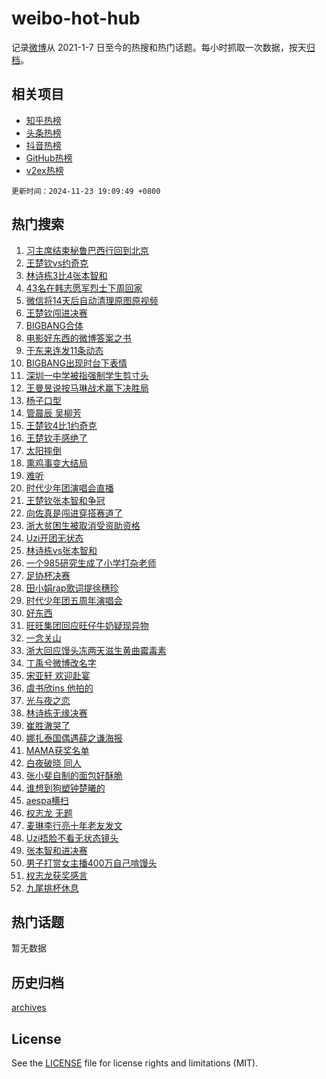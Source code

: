# weibo-hot-hub

记录[微博](https://www.weibo.com)从 2021-1-7 日至今的热搜和热门话题。每小时抓取一次数据，按天[归档](archives)。

## 相关项目

- [知乎热榜](https://github.com/lonnyzhang423/zhihu-hot-hub)
- [头条热榜](https://github.com/lonnyzhang423/toutiao-hot-hub)
- [抖音热榜](https://github.com/lonnyzhang423/douyin-hot-hub)
- [GitHub热榜](https://github.com/lonnyzhang423/github-hot-hub)
- [v2ex热榜](https://github.com/lonnyzhang423/v2ex-hot-hub)


`更新时间：2024-11-23 19:09:49 +0800`

## 热门搜索

1. [习主席结束秘鲁巴西行回到北京](https://m.weibo.cn/search?containerid=100103type%3D1%26t%3D10%26q%3D%23%E4%B9%A0%E4%B8%BB%E5%B8%AD%E7%BB%93%E6%9D%9F%E7%A7%98%E9%B2%81%E5%B7%B4%E8%A5%BF%E8%A1%8C%E5%9B%9E%E5%88%B0%E5%8C%97%E4%BA%AC%23&stream_entry_id=51&isnewpage=1&extparam=seat%3D1%26q%3D%2523%25E4%25B9%25A0%25E4%25B8%25BB%25E5%25B8%25AD%25E7%25BB%2593%25E6%259D%259F%25E7%25A7%2598%25E9%25B2%2581%25E5%25B7%25B4%25E8%25A5%25BF%25E8%25A1%258C%25E5%259B%259E%25E5%2588%25B0%25E5%258C%2597%25E4%25BA%25AC%2523%26c_type%3D51%26filter_type%3Drealtimehot%26cate%3D10103%26stream_entry_id%3D51%26dgr%3D0%26pos%3D0%26display_time%3D1732360188%26pre_seqid%3D17323601887820213167093)
1. [王楚钦vs约奇克](https://m.weibo.cn/search?containerid=100103type%3D1%26t%3D10%26q%3D%23%E7%8E%8B%E6%A5%9A%E9%92%A6vs%E7%BA%A6%E5%A5%87%E5%85%8B%23&stream_entry_id=31&isnewpage=1&extparam=seat%3D1%26q%3D%2523%25E7%258E%258B%25E6%25A5%259A%25E9%2592%25A6vs%25E7%25BA%25A6%25E5%25A5%2587%25E5%2585%258B%2523%26c_type%3D31%26cate%3D5001%26pos%3D0%26realpos%3D1%26dgr%3D0%26lcate%3D5001%26band_rank%3D1%26flag%3D1%26stream_entry_id%3D31%26filter_type%3Drealtimehot%26display_time%3D1732360188%26pre_seqid%3D17323601887820213167093)
1. [林诗栋3比4张本智和](https://m.weibo.cn/search?containerid=100103type%3D1%26t%3D10%26q%3D%23%E6%9E%97%E8%AF%97%E6%A0%8B3%E6%AF%944%E5%BC%A0%E6%9C%AC%E6%99%BA%E5%92%8C%23&stream_entry_id=31&isnewpage=1&extparam=seat%3D1%26q%3D%2523%25E6%259E%2597%25E8%25AF%2597%25E6%25A0%258B3%25E6%25AF%25944%25E5%25BC%25A0%25E6%259C%25AC%25E6%2599%25BA%25E5%2592%258C%2523%26c_type%3D31%26cate%3D5001%26pos%3D1%26realpos%3D2%26dgr%3D0%26lcate%3D5001%26band_rank%3D2%26flag%3D1%26stream_entry_id%3D31%26filter_type%3Drealtimehot%26display_time%3D1732360188%26pre_seqid%3D17323601887820213167093)
1. [43名在韩志愿军烈士下周回家](https://m.weibo.cn/search?containerid=100103type%3D1%26t%3D10%26q%3D%2343%E5%90%8D%E5%9C%A8%E9%9F%A9%E5%BF%97%E6%84%BF%E5%86%9B%E7%83%88%E5%A3%AB%E4%B8%8B%E5%91%A8%E5%9B%9E%E5%AE%B6%23&stream_entry_id=31&isnewpage=1&extparam=seat%3D1%26q%3D%252343%25E5%2590%258D%25E5%259C%25A8%25E9%259F%25A9%25E5%25BF%2597%25E6%2584%25BF%25E5%2586%259B%25E7%2583%2588%25E5%25A3%25AB%25E4%25B8%258B%25E5%2591%25A8%25E5%259B%259E%25E5%25AE%25B6%2523%26c_type%3D31%26cate%3D5001%26pos%3D2%26realpos%3D3%26dgr%3D0%26lcate%3D5001%26band_rank%3D3%26flag%3D0%26stream_entry_id%3D31%26filter_type%3Drealtimehot%26display_time%3D1732360188%26pre_seqid%3D17323601887820213167093)
1. [微信将14天后自动清理原图原视频](https://m.weibo.cn/search?containerid=100103type%3D1%26t%3D10%26q%3D%23%E5%BE%AE%E4%BF%A1%E5%B0%8614%E5%A4%A9%E5%90%8E%E8%87%AA%E5%8A%A8%E6%B8%85%E7%90%86%E5%8E%9F%E5%9B%BE%E5%8E%9F%E8%A7%86%E9%A2%91%23&stream_entry_id=31&isnewpage=1&extparam=seat%3D1%26q%3D%2523%25E5%25BE%25AE%25E4%25BF%25A1%25E5%25B0%258614%25E5%25A4%25A9%25E5%2590%258E%25E8%2587%25AA%25E5%258A%25A8%25E6%25B8%2585%25E7%2590%2586%25E5%258E%259F%25E5%259B%25BE%25E5%258E%259F%25E8%25A7%2586%25E9%25A2%2591%2523%26c_type%3D31%26cate%3D5001%26pos%3D3%26realpos%3D4%26dgr%3D0%26lcate%3D5001%26band_rank%3D4%26flag%3D2%26stream_entry_id%3D31%26filter_type%3Drealtimehot%26display_time%3D1732360188%26pre_seqid%3D17323601887820213167093)
1. [王楚钦闯进决赛](https://m.weibo.cn/search?containerid=100103type%3D1%26t%3D10%26q%3D%23%E7%8E%8B%E6%A5%9A%E9%92%A6%E9%97%AF%E8%BF%9B%E5%86%B3%E8%B5%9B%23&stream_entry_id=31&isnewpage=1&extparam=seat%3D1%26q%3D%2523%25E7%258E%258B%25E6%25A5%259A%25E9%2592%25A6%25E9%2597%25AF%25E8%25BF%259B%25E5%2586%25B3%25E8%25B5%259B%2523%26c_type%3D31%26cate%3D5001%26pos%3D4%26realpos%3D5%26dgr%3D0%26lcate%3D5001%26band_rank%3D5%26flag%3D1%26stream_entry_id%3D31%26filter_type%3Drealtimehot%26display_time%3D1732360188%26pre_seqid%3D17323601887820213167093)
1. [BIGBANG合体](https://m.weibo.cn/search?containerid=100103type%3D1%26t%3D10%26q%3DBIGBANG%E5%90%88%E4%BD%93&stream_entry_id=31&isnewpage=1&extparam=seat%3D1%26q%3DBIGBANG%25E5%2590%2588%25E4%25BD%2593%26c_type%3D31%26cate%3D5001%26pos%3D5%26realpos%3D6%26dgr%3D0%26lcate%3D5001%26band_rank%3D6%26flag%3D16%26stream_entry_id%3D31%26filter_type%3Drealtimehot%26display_time%3D1732360188%26pre_seqid%3D17323601887820213167093)
1. [电影好东西的微博答案之书](https://m.weibo.cn/search?containerid=100103type%3D1%26t%3D10%26q%3D%23%E7%94%B5%E5%BD%B1%E5%A5%BD%E4%B8%9C%E8%A5%BF%E7%9A%84%E5%BE%AE%E5%8D%9A%E7%AD%94%E6%A1%88%E4%B9%8B%E4%B9%A6%23&stream_entry_id=31&isnewpage=1&extparam=seat%3D1%26q%3D%2523%25E7%2594%25B5%25E5%25BD%25B1%25E5%25A5%25BD%25E4%25B8%259C%25E8%25A5%25BF%25E7%259A%2584%25E5%25BE%25AE%25E5%258D%259A%25E7%25AD%2594%25E6%25A1%2588%25E4%25B9%258B%25E4%25B9%25A6%2523%26c_type%3D31%26adid%3D264752%26cate%3D5001%26pos%3D6%26stream_entry_id%3D31%26is_ad_pos%3D1%26lcate%3D5001%26dgr%3D0%26band_rank%3D7%26filter_type%3Drealtimehot%26display_time%3D1732360188%26pre_seqid%3D17323601887820213167093)
1. [于东来连发11条动态](https://m.weibo.cn/search?containerid=100103type%3D1%26t%3D10%26q%3D%23%E4%BA%8E%E4%B8%9C%E6%9D%A5%E8%BF%9E%E5%8F%9111%E6%9D%A1%E5%8A%A8%E6%80%81%23&stream_entry_id=31&isnewpage=1&extparam=seat%3D1%26q%3D%2523%25E4%25BA%258E%25E4%25B8%259C%25E6%259D%25A5%25E8%25BF%259E%25E5%258F%259111%25E6%259D%25A1%25E5%258A%25A8%25E6%2580%2581%2523%26c_type%3D31%26cate%3D5001%26pos%3D7%26realpos%3D7%26dgr%3D0%26lcate%3D5001%26band_rank%3D7%26flag%3D1%26stream_entry_id%3D31%26filter_type%3Drealtimehot%26display_time%3D1732360188%26pre_seqid%3D17323601887820213167093)
1. [BIGBANG出现时台下表情](https://m.weibo.cn/search?containerid=100103type%3D1%26t%3D10%26q%3D%23BIGBANG%E5%87%BA%E7%8E%B0%E6%97%B6%E5%8F%B0%E4%B8%8B%E8%A1%A8%E6%83%85%23&stream_entry_id=31&isnewpage=1&extparam=seat%3D1%26q%3D%2523BIGBANG%25E5%2587%25BA%25E7%258E%25B0%25E6%2597%25B6%25E5%258F%25B0%25E4%25B8%258B%25E8%25A1%25A8%25E6%2583%2585%2523%26c_type%3D31%26cate%3D5001%26pos%3D8%26realpos%3D8%26dgr%3D0%26lcate%3D5001%26band_rank%3D8%26flag%3D1%26stream_entry_id%3D31%26filter_type%3Drealtimehot%26display_time%3D1732360188%26pre_seqid%3D17323601887820213167093)
1. [深圳一中学被指强制学生剪寸头](https://m.weibo.cn/search?containerid=100103type%3D1%26t%3D10%26q%3D%23%E6%B7%B1%E5%9C%B3%E4%B8%80%E4%B8%AD%E5%AD%A6%E8%A2%AB%E6%8C%87%E5%BC%BA%E5%88%B6%E5%AD%A6%E7%94%9F%E5%89%AA%E5%AF%B8%E5%A4%B4%23&stream_entry_id=31&isnewpage=1&extparam=seat%3D1%26q%3D%2523%25E6%25B7%25B1%25E5%259C%25B3%25E4%25B8%2580%25E4%25B8%25AD%25E5%25AD%25A6%25E8%25A2%25AB%25E6%258C%2587%25E5%25BC%25BA%25E5%2588%25B6%25E5%25AD%25A6%25E7%2594%259F%25E5%2589%25AA%25E5%25AF%25B8%25E5%25A4%25B4%2523%26c_type%3D31%26cate%3D5001%26pos%3D9%26realpos%3D9%26dgr%3D0%26lcate%3D5001%26band_rank%3D9%26flag%3D1%26stream_entry_id%3D31%26filter_type%3Drealtimehot%26display_time%3D1732360188%26pre_seqid%3D17323601887820213167093)
1. [王曼昱说按马琳战术赢下决胜局](https://m.weibo.cn/search?containerid=100103type%3D1%26t%3D10%26q%3D%23%E7%8E%8B%E6%9B%BC%E6%98%B1%E8%AF%B4%E6%8C%89%E9%A9%AC%E7%90%B3%E6%88%98%E6%9C%AF%E8%B5%A2%E4%B8%8B%E5%86%B3%E8%83%9C%E5%B1%80%23&stream_entry_id=31&isnewpage=1&extparam=seat%3D1%26q%3D%2523%25E7%258E%258B%25E6%259B%25BC%25E6%2598%25B1%25E8%25AF%25B4%25E6%258C%2589%25E9%25A9%25AC%25E7%2590%25B3%25E6%2588%2598%25E6%259C%25AF%25E8%25B5%25A2%25E4%25B8%258B%25E5%2586%25B3%25E8%2583%259C%25E5%25B1%2580%2523%26c_type%3D31%26cate%3D5001%26pos%3D10%26realpos%3D10%26dgr%3D0%26lcate%3D5001%26band_rank%3D10%26flag%3D1%26stream_entry_id%3D31%26filter_type%3Drealtimehot%26display_time%3D1732360188%26pre_seqid%3D17323601887820213167093)
1. [杨子口型](https://m.weibo.cn/search?containerid=100103type%3D1%26t%3D10%26q%3D%E6%9D%A8%E5%AD%90%E5%8F%A3%E5%9E%8B&stream_entry_id=31&isnewpage=1&extparam=seat%3D1%26q%3D%25E6%259D%25A8%25E5%25AD%2590%25E5%258F%25A3%25E5%259E%258B%26c_type%3D31%26cate%3D5001%26pos%3D11%26realpos%3D11%26dgr%3D0%26lcate%3D5001%26band_rank%3D11%26flag%3D1%26stream_entry_id%3D31%26filter_type%3Drealtimehot%26display_time%3D1732360188%26pre_seqid%3D17323601887820213167093)
1. [管晨辰 吴柳芳](https://m.weibo.cn/search?containerid=100103type%3D1%26t%3D10%26q%3D%E7%AE%A1%E6%99%A8%E8%BE%B0+%E5%90%B4%E6%9F%B3%E8%8A%B3&stream_entry_id=31&isnewpage=1&extparam=seat%3D1%26q%3D%25E7%25AE%25A1%25E6%2599%25A8%25E8%25BE%25B0%2520%25E5%2590%25B4%25E6%259F%25B3%25E8%258A%25B3%26c_type%3D31%26cate%3D5001%26pos%3D12%26realpos%3D12%26dgr%3D0%26lcate%3D5001%26band_rank%3D12%26flag%3D0%26stream_entry_id%3D31%26filter_type%3Drealtimehot%26display_time%3D1732360188%26pre_seqid%3D17323601887820213167093)
1. [王楚钦4比1约奇克](https://m.weibo.cn/search?containerid=100103type%3D1%26t%3D10%26q%3D%23%E7%8E%8B%E6%A5%9A%E9%92%A64%E6%AF%941%E7%BA%A6%E5%A5%87%E5%85%8B%23&stream_entry_id=31&isnewpage=1&extparam=seat%3D1%26q%3D%2523%25E7%258E%258B%25E6%25A5%259A%25E9%2592%25A64%25E6%25AF%25941%25E7%25BA%25A6%25E5%25A5%2587%25E5%2585%258B%2523%26c_type%3D31%26cate%3D5001%26pos%3D13%26realpos%3D13%26dgr%3D0%26lcate%3D5001%26band_rank%3D13%26flag%3D1%26stream_entry_id%3D31%26filter_type%3Drealtimehot%26display_time%3D1732360188%26pre_seqid%3D17323601887820213167093)
1. [王楚钦手感绝了](https://m.weibo.cn/search?containerid=100103type%3D1%26t%3D10%26q%3D%23%E7%8E%8B%E6%A5%9A%E9%92%A6%E6%89%8B%E6%84%9F%E7%BB%9D%E4%BA%86%23&stream_entry_id=31&isnewpage=1&extparam=seat%3D1%26q%3D%2523%25E7%258E%258B%25E6%25A5%259A%25E9%2592%25A6%25E6%2589%258B%25E6%2584%259F%25E7%25BB%259D%25E4%25BA%2586%2523%26c_type%3D31%26cate%3D5001%26pos%3D14%26realpos%3D14%26dgr%3D0%26lcate%3D5001%26band_rank%3D14%26flag%3D1%26stream_entry_id%3D31%26filter_type%3Drealtimehot%26display_time%3D1732360188%26pre_seqid%3D17323601887820213167093)
1. [太阳摔倒](https://m.weibo.cn/search?containerid=100103type%3D1%26t%3D10%26q%3D%E5%A4%AA%E9%98%B3%E6%91%94%E5%80%92&stream_entry_id=31&isnewpage=1&extparam=seat%3D1%26q%3D%25E5%25A4%25AA%25E9%2598%25B3%25E6%2591%2594%25E5%2580%2592%26c_type%3D31%26cate%3D5001%26pos%3D15%26realpos%3D15%26dgr%3D0%26lcate%3D5001%26band_rank%3D15%26flag%3D1%26stream_entry_id%3D31%26filter_type%3Drealtimehot%26display_time%3D1732360188%26pre_seqid%3D17323601887820213167093)
1. [熏鸡事变大结局](https://m.weibo.cn/search?containerid=100103type%3D1%26t%3D10%26q%3D%23%E7%86%8F%E9%B8%A1%E4%BA%8B%E5%8F%98%E5%A4%A7%E7%BB%93%E5%B1%80%23&stream_entry_id=31&isnewpage=1&extparam=seat%3D1%26q%3D%2523%25E7%2586%258F%25E9%25B8%25A1%25E4%25BA%258B%25E5%258F%2598%25E5%25A4%25A7%25E7%25BB%2593%25E5%25B1%2580%2523%26c_type%3D31%26cate%3D5001%26pos%3D16%26realpos%3D16%26dgr%3D0%26lcate%3D5001%26band_rank%3D16%26flag%3D1%26stream_entry_id%3D31%26filter_type%3Drealtimehot%26display_time%3D1732360188%26pre_seqid%3D17323601887820213167093)
1. [难听](https://m.weibo.cn/search?containerid=100103type%3D1%26t%3D10%26q%3D%E9%9A%BE%E5%90%AC&stream_entry_id=31&isnewpage=1&extparam=seat%3D1%26q%3D%25E9%259A%25BE%25E5%2590%25AC%26c_type%3D31%26cate%3D5001%26pos%3D17%26realpos%3D17%26dgr%3D0%26lcate%3D5001%26band_rank%3D17%26flag%3D2%26stream_entry_id%3D31%26filter_type%3Drealtimehot%26display_time%3D1732360188%26pre_seqid%3D17323601887820213167093)
1. [时代少年团演唱会直播](https://m.weibo.cn/search?containerid=100103type%3D1%26t%3D10%26q%3D%E6%97%B6%E4%BB%A3%E5%B0%91%E5%B9%B4%E5%9B%A2%E6%BC%94%E5%94%B1%E4%BC%9A%E7%9B%B4%E6%92%AD&stream_entry_id=31&isnewpage=1&extparam=seat%3D1%26q%3D%25E6%2597%25B6%25E4%25BB%25A3%25E5%25B0%2591%25E5%25B9%25B4%25E5%259B%25A2%25E6%25BC%2594%25E5%2594%25B1%25E4%25BC%259A%25E7%259B%25B4%25E6%2592%25AD%26c_type%3D31%26cate%3D5001%26pos%3D18%26realpos%3D18%26dgr%3D0%26lcate%3D5001%26band_rank%3D18%26flag%3D1%26stream_entry_id%3D31%26filter_type%3Drealtimehot%26display_time%3D1732360188%26pre_seqid%3D17323601887820213167093)
1. [王楚钦张本智和争冠](https://m.weibo.cn/search?containerid=100103type%3D1%26t%3D10%26q%3D%23%E7%8E%8B%E6%A5%9A%E9%92%A6%E5%BC%A0%E6%9C%AC%E6%99%BA%E5%92%8C%E4%BA%89%E5%86%A0%23&stream_entry_id=31&isnewpage=1&extparam=seat%3D1%26q%3D%2523%25E7%258E%258B%25E6%25A5%259A%25E9%2592%25A6%25E5%25BC%25A0%25E6%259C%25AC%25E6%2599%25BA%25E5%2592%258C%25E4%25BA%2589%25E5%2586%25A0%2523%26c_type%3D31%26cate%3D5001%26pos%3D19%26realpos%3D19%26dgr%3D0%26lcate%3D5001%26band_rank%3D19%26flag%3D1%26stream_entry_id%3D31%26filter_type%3Drealtimehot%26display_time%3D1732360188%26pre_seqid%3D17323601887820213167093)
1. [向佐真是闯进穿搭赛道了](https://m.weibo.cn/search?containerid=100103type%3D1%26t%3D10%26q%3D%23%E5%90%91%E4%BD%90%E7%9C%9F%E6%98%AF%E9%97%AF%E8%BF%9B%E7%A9%BF%E6%90%AD%E8%B5%9B%E9%81%93%E4%BA%86%23&stream_entry_id=31&isnewpage=1&extparam=seat%3D1%26q%3D%2523%25E5%2590%2591%25E4%25BD%2590%25E7%259C%259F%25E6%2598%25AF%25E9%2597%25AF%25E8%25BF%259B%25E7%25A9%25BF%25E6%2590%25AD%25E8%25B5%259B%25E9%2581%2593%25E4%25BA%2586%2523%26c_type%3D31%26cate%3D5001%26pos%3D20%26realpos%3D20%26dgr%3D0%26lcate%3D5001%26band_rank%3D20%26flag%3D1%26stream_entry_id%3D31%26filter_type%3Drealtimehot%26display_time%3D1732360188%26pre_seqid%3D17323601887820213167093)
1. [浙大贫困生被取消受资助资格](https://m.weibo.cn/search?containerid=100103type%3D1%26t%3D10%26q%3D%23%E6%B5%99%E5%A4%A7%E8%B4%AB%E5%9B%B0%E7%94%9F%E8%A2%AB%E5%8F%96%E6%B6%88%E5%8F%97%E8%B5%84%E5%8A%A9%E8%B5%84%E6%A0%BC%23&stream_entry_id=31&isnewpage=1&extparam=seat%3D1%26q%3D%2523%25E6%25B5%2599%25E5%25A4%25A7%25E8%25B4%25AB%25E5%259B%25B0%25E7%2594%259F%25E8%25A2%25AB%25E5%258F%2596%25E6%25B6%2588%25E5%258F%2597%25E8%25B5%2584%25E5%258A%25A9%25E8%25B5%2584%25E6%25A0%25BC%2523%26c_type%3D31%26cate%3D5001%26pos%3D21%26realpos%3D21%26dgr%3D0%26lcate%3D5001%26band_rank%3D21%26flag%3D0%26stream_entry_id%3D31%26filter_type%3Drealtimehot%26display_time%3D1732360188%26pre_seqid%3D17323601887820213167093)
1. [Uzi开团无状态](https://m.weibo.cn/search?containerid=100103type%3D1%26t%3D10%26q%3D%23Uzi%E5%BC%80%E5%9B%A2%E6%97%A0%E7%8A%B6%E6%80%81%23&stream_entry_id=31&isnewpage=1&extparam=seat%3D1%26q%3D%2523Uzi%25E5%25BC%2580%25E5%259B%25A2%25E6%2597%25A0%25E7%258A%25B6%25E6%2580%2581%2523%26c_type%3D31%26cate%3D5001%26pos%3D22%26realpos%3D22%26dgr%3D0%26lcate%3D5001%26band_rank%3D22%26flag%3D1%26stream_entry_id%3D31%26filter_type%3Drealtimehot%26display_time%3D1732360188%26pre_seqid%3D17323601887820213167093)
1. [林诗栋vs张本智和](https://m.weibo.cn/search?containerid=100103type%3D1%26t%3D10%26q%3D%23%E6%9E%97%E8%AF%97%E6%A0%8Bvs%E5%BC%A0%E6%9C%AC%E6%99%BA%E5%92%8C%23&stream_entry_id=31&isnewpage=1&extparam=seat%3D1%26q%3D%2523%25E6%259E%2597%25E8%25AF%2597%25E6%25A0%258Bvs%25E5%25BC%25A0%25E6%259C%25AC%25E6%2599%25BA%25E5%2592%258C%2523%26c_type%3D31%26cate%3D5001%26pos%3D23%26realpos%3D23%26dgr%3D0%26lcate%3D5001%26band_rank%3D23%26flag%3D0%26stream_entry_id%3D31%26filter_type%3Drealtimehot%26display_time%3D1732360188%26pre_seqid%3D17323601887820213167093)
1. [一个985研究生成了小学打杂老师](https://m.weibo.cn/search?containerid=100103type%3D1%26t%3D10%26q%3D%23%E4%B8%80%E4%B8%AA985%E7%A0%94%E7%A9%B6%E7%94%9F%E6%88%90%E4%BA%86%E5%B0%8F%E5%AD%A6%E6%89%93%E6%9D%82%E8%80%81%E5%B8%88%23&stream_entry_id=31&isnewpage=1&extparam=seat%3D1%26q%3D%2523%25E4%25B8%2580%25E4%25B8%25AA985%25E7%25A0%2594%25E7%25A9%25B6%25E7%2594%259F%25E6%2588%2590%25E4%25BA%2586%25E5%25B0%258F%25E5%25AD%25A6%25E6%2589%2593%25E6%259D%2582%25E8%2580%2581%25E5%25B8%2588%2523%26c_type%3D31%26cate%3D5001%26pos%3D24%26realpos%3D24%26dgr%3D0%26lcate%3D5001%26band_rank%3D24%26flag%3D0%26stream_entry_id%3D31%26filter_type%3Drealtimehot%26display_time%3D1732360188%26pre_seqid%3D17323601887820213167093)
1. [足协杯决赛](https://m.weibo.cn/search?containerid=100103type%3D1%26t%3D10%26q%3D%E8%B6%B3%E5%8D%8F%E6%9D%AF%E5%86%B3%E8%B5%9B&stream_entry_id=31&isnewpage=1&extparam=seat%3D1%26q%3D%25E8%25B6%25B3%25E5%258D%258F%25E6%259D%25AF%25E5%2586%25B3%25E8%25B5%259B%26c_type%3D31%26cate%3D5001%26pos%3D25%26realpos%3D25%26dgr%3D0%26lcate%3D5001%26band_rank%3D25%26flag%3D1%26stream_entry_id%3D31%26filter_type%3Drealtimehot%26display_time%3D1732360188%26pre_seqid%3D17323601887820213167093)
1. [田小娟rap歌词提徐穗珍](https://m.weibo.cn/search?containerid=100103type%3D1%26t%3D10%26q%3D%23%E7%94%B0%E5%B0%8F%E5%A8%9Frap%E6%AD%8C%E8%AF%8D%E6%8F%90%E5%BE%90%E7%A9%97%E7%8F%8D%23&stream_entry_id=31&isnewpage=1&extparam=seat%3D1%26q%3D%2523%25E7%2594%25B0%25E5%25B0%258F%25E5%25A8%259Frap%25E6%25AD%258C%25E8%25AF%258D%25E6%258F%2590%25E5%25BE%2590%25E7%25A9%2597%25E7%258F%258D%2523%26c_type%3D31%26cate%3D5001%26pos%3D26%26realpos%3D26%26dgr%3D0%26lcate%3D5001%26band_rank%3D26%26flag%3D0%26stream_entry_id%3D31%26filter_type%3Drealtimehot%26display_time%3D1732360188%26pre_seqid%3D17323601887820213167093)
1. [时代少年团五周年演唱会](https://m.weibo.cn/search?containerid=100103type%3D1%26t%3D10%26q%3D%E6%97%B6%E4%BB%A3%E5%B0%91%E5%B9%B4%E5%9B%A2%E4%BA%94%E5%91%A8%E5%B9%B4%E6%BC%94%E5%94%B1%E4%BC%9A&stream_entry_id=31&isnewpage=1&extparam=seat%3D1%26q%3D%25E6%2597%25B6%25E4%25BB%25A3%25E5%25B0%2591%25E5%25B9%25B4%25E5%259B%25A2%25E4%25BA%2594%25E5%2591%25A8%25E5%25B9%25B4%25E6%25BC%2594%25E5%2594%25B1%25E4%25BC%259A%26c_type%3D31%26cate%3D5001%26pos%3D27%26realpos%3D27%26dgr%3D0%26lcate%3D5001%26band_rank%3D27%26flag%3D0%26stream_entry_id%3D31%26filter_type%3Drealtimehot%26display_time%3D1732360188%26pre_seqid%3D17323601887820213167093)
1. [好东西](https://m.weibo.cn/search?containerid=100103type%3D1%26t%3D10%26q%3D%E5%A5%BD%E4%B8%9C%E8%A5%BF&stream_entry_id=31&isnewpage=1&extparam=seat%3D1%26q%3D%25E5%25A5%25BD%25E4%25B8%259C%25E8%25A5%25BF%26c_type%3D31%26cate%3D5001%26pos%3D28%26realpos%3D28%26dgr%3D0%26lcate%3D5001%26band_rank%3D28%26flag%3D0%26stream_entry_id%3D31%26filter_type%3Drealtimehot%26display_time%3D1732360188%26pre_seqid%3D17323601887820213167093)
1. [旺旺集团回应旺仔牛奶疑现异物](https://m.weibo.cn/search?containerid=100103type%3D1%26t%3D10%26q%3D%23%E6%97%BA%E6%97%BA%E9%9B%86%E5%9B%A2%E5%9B%9E%E5%BA%94%E6%97%BA%E4%BB%94%E7%89%9B%E5%A5%B6%E7%96%91%E7%8E%B0%E5%BC%82%E7%89%A9%23&stream_entry_id=31&isnewpage=1&extparam=seat%3D1%26q%3D%2523%25E6%2597%25BA%25E6%2597%25BA%25E9%259B%2586%25E5%259B%25A2%25E5%259B%259E%25E5%25BA%2594%25E6%2597%25BA%25E4%25BB%2594%25E7%2589%259B%25E5%25A5%25B6%25E7%2596%2591%25E7%258E%25B0%25E5%25BC%2582%25E7%2589%25A9%2523%26c_type%3D31%26cate%3D5001%26pos%3D29%26realpos%3D29%26dgr%3D0%26lcate%3D5001%26band_rank%3D29%26flag%3D1%26stream_entry_id%3D31%26filter_type%3Drealtimehot%26display_time%3D1732360188%26pre_seqid%3D17323601887820213167093)
1. [一念关山](https://m.weibo.cn/search?containerid=100103type%3D1%26t%3D10%26q%3D%E4%B8%80%E5%BF%B5%E5%85%B3%E5%B1%B1&stream_entry_id=31&isnewpage=1&extparam=seat%3D1%26q%3D%25E4%25B8%2580%25E5%25BF%25B5%25E5%2585%25B3%25E5%25B1%25B1%26c_type%3D31%26cate%3D5001%26pos%3D30%26realpos%3D30%26dgr%3D0%26lcate%3D5001%26band_rank%3D30%26flag%3D1%26stream_entry_id%3D31%26filter_type%3Drealtimehot%26display_time%3D1732360188%26pre_seqid%3D17323601887820213167093)
1. [浙大回应馒头冻两天滋生黄曲霉毒素](https://m.weibo.cn/search?containerid=100103type%3D1%26t%3D10%26q%3D%23%E6%B5%99%E5%A4%A7%E5%9B%9E%E5%BA%94%E9%A6%92%E5%A4%B4%E5%86%BB%E4%B8%A4%E5%A4%A9%E6%BB%8B%E7%94%9F%E9%BB%84%E6%9B%B2%E9%9C%89%E6%AF%92%E7%B4%A0%23&stream_entry_id=31&isnewpage=1&extparam=seat%3D1%26q%3D%2523%25E6%25B5%2599%25E5%25A4%25A7%25E5%259B%259E%25E5%25BA%2594%25E9%25A6%2592%25E5%25A4%25B4%25E5%2586%25BB%25E4%25B8%25A4%25E5%25A4%25A9%25E6%25BB%258B%25E7%2594%259F%25E9%25BB%2584%25E6%259B%25B2%25E9%259C%2589%25E6%25AF%2592%25E7%25B4%25A0%2523%26c_type%3D31%26cate%3D5001%26pos%3D31%26realpos%3D31%26dgr%3D0%26lcate%3D5001%26band_rank%3D31%26flag%3D0%26stream_entry_id%3D31%26filter_type%3Drealtimehot%26display_time%3D1732360188%26pre_seqid%3D17323601887820213167093)
1. [丁禹兮微博改名字](https://m.weibo.cn/search?containerid=100103type%3D1%26t%3D10%26q%3D%23%E4%B8%81%E7%A6%B9%E5%85%AE%E5%BE%AE%E5%8D%9A%E6%94%B9%E5%90%8D%E5%AD%97%23&stream_entry_id=31&isnewpage=1&extparam=seat%3D1%26q%3D%2523%25E4%25B8%2581%25E7%25A6%25B9%25E5%2585%25AE%25E5%25BE%25AE%25E5%258D%259A%25E6%2594%25B9%25E5%2590%258D%25E5%25AD%2597%2523%26c_type%3D31%26cate%3D5001%26pos%3D32%26realpos%3D32%26dgr%3D0%26lcate%3D5001%26band_rank%3D32%26flag%3D0%26stream_entry_id%3D31%26filter_type%3Drealtimehot%26display_time%3D1732360188%26pre_seqid%3D17323601887820213167093)
1. [宋亚轩 欢迎赴宴](https://m.weibo.cn/search?containerid=100103type%3D1%26t%3D10%26q%3D%E5%AE%8B%E4%BA%9A%E8%BD%A9+%E6%AC%A2%E8%BF%8E%E8%B5%B4%E5%AE%B4&stream_entry_id=31&isnewpage=1&extparam=seat%3D1%26q%3D%25E5%25AE%258B%25E4%25BA%259A%25E8%25BD%25A9%2520%25E6%25AC%25A2%25E8%25BF%258E%25E8%25B5%25B4%25E5%25AE%25B4%26c_type%3D31%26cate%3D5001%26pos%3D33%26realpos%3D33%26dgr%3D0%26lcate%3D5001%26band_rank%3D33%26flag%3D1%26stream_entry_id%3D31%26filter_type%3Drealtimehot%26display_time%3D1732360188%26pre_seqid%3D17323601887820213167093)
1. [虞书欣ins 他拍的](https://m.weibo.cn/search?containerid=100103type%3D1%26t%3D10%26q%3D%E8%99%9E%E4%B9%A6%E6%AC%A3ins+%E4%BB%96%E6%8B%8D%E7%9A%84&stream_entry_id=31&isnewpage=1&extparam=seat%3D1%26q%3D%25E8%2599%259E%25E4%25B9%25A6%25E6%25AC%25A3ins%2520%25E4%25BB%2596%25E6%258B%258D%25E7%259A%2584%26c_type%3D31%26cate%3D5001%26pos%3D34%26realpos%3D34%26dgr%3D0%26lcate%3D5001%26band_rank%3D34%26flag%3D0%26stream_entry_id%3D31%26filter_type%3Drealtimehot%26display_time%3D1732360188%26pre_seqid%3D17323601887820213167093)
1. [光与夜之恋](https://m.weibo.cn/search?containerid=100103type%3D1%26t%3D10%26q%3D%E5%85%89%E4%B8%8E%E5%A4%9C%E4%B9%8B%E6%81%8B&stream_entry_id=31&isnewpage=1&extparam=seat%3D1%26q%3D%25E5%2585%2589%25E4%25B8%258E%25E5%25A4%259C%25E4%25B9%258B%25E6%2581%258B%26c_type%3D31%26cate%3D5001%26pos%3D35%26realpos%3D35%26dgr%3D0%26lcate%3D5001%26band_rank%3D35%26flag%3D1%26stream_entry_id%3D31%26filter_type%3Drealtimehot%26display_time%3D1732360188%26pre_seqid%3D17323601887820213167093)
1. [林诗栋无缘决赛](https://m.weibo.cn/search?containerid=100103type%3D1%26t%3D10%26q%3D%23%E6%9E%97%E8%AF%97%E6%A0%8B%E6%97%A0%E7%BC%98%E5%86%B3%E8%B5%9B%23&stream_entry_id=31&isnewpage=1&extparam=seat%3D1%26q%3D%2523%25E6%259E%2597%25E8%25AF%2597%25E6%25A0%258B%25E6%2597%25A0%25E7%25BC%2598%25E5%2586%25B3%25E8%25B5%259B%2523%26c_type%3D31%26cate%3D5001%26pos%3D36%26realpos%3D36%26dgr%3D0%26lcate%3D5001%26band_rank%3D36%26flag%3D1%26stream_entry_id%3D31%26filter_type%3Drealtimehot%26display_time%3D1732360188%26pre_seqid%3D17323601887820213167093)
1. [崔胜澈哭了](https://m.weibo.cn/search?containerid=100103type%3D1%26t%3D10%26q%3D%E5%B4%94%E8%83%9C%E6%BE%88%E5%93%AD%E4%BA%86&stream_entry_id=31&isnewpage=1&extparam=seat%3D1%26q%3D%25E5%25B4%2594%25E8%2583%259C%25E6%25BE%2588%25E5%2593%25AD%25E4%25BA%2586%26c_type%3D31%26cate%3D5001%26pos%3D37%26realpos%3D37%26dgr%3D0%26lcate%3D5001%26band_rank%3D37%26flag%3D1%26stream_entry_id%3D31%26filter_type%3Drealtimehot%26display_time%3D1732360188%26pre_seqid%3D17323601887820213167093)
1. [娜扎泰国偶遇薛之谦海报](https://m.weibo.cn/search?containerid=100103type%3D1%26t%3D10%26q%3D%23%E5%A8%9C%E6%89%8E%E6%B3%B0%E5%9B%BD%E5%81%B6%E9%81%87%E8%96%9B%E4%B9%8B%E8%B0%A6%E6%B5%B7%E6%8A%A5%23&stream_entry_id=31&isnewpage=1&extparam=seat%3D1%26q%3D%2523%25E5%25A8%259C%25E6%2589%258E%25E6%25B3%25B0%25E5%259B%25BD%25E5%2581%25B6%25E9%2581%2587%25E8%2596%259B%25E4%25B9%258B%25E8%25B0%25A6%25E6%25B5%25B7%25E6%258A%25A5%2523%26c_type%3D31%26cate%3D5001%26pos%3D38%26realpos%3D38%26dgr%3D0%26lcate%3D5001%26band_rank%3D38%26flag%3D1%26stream_entry_id%3D31%26filter_type%3Drealtimehot%26display_time%3D1732360188%26pre_seqid%3D17323601887820213167093)
1. [MAMA获奖名单](https://m.weibo.cn/search?containerid=100103type%3D1%26t%3D10%26q%3D%23MAMA%E8%8E%B7%E5%A5%96%E5%90%8D%E5%8D%95%23&stream_entry_id=31&isnewpage=1&extparam=seat%3D1%26q%3D%2523MAMA%25E8%258E%25B7%25E5%25A5%2596%25E5%2590%258D%25E5%258D%2595%2523%26c_type%3D31%26cate%3D5001%26pos%3D39%26realpos%3D39%26dgr%3D0%26lcate%3D5001%26band_rank%3D39%26flag%3D0%26stream_entry_id%3D31%26filter_type%3Drealtimehot%26display_time%3D1732360188%26pre_seqid%3D17323601887820213167093)
1. [白夜破晓 同人](https://m.weibo.cn/search?containerid=100103type%3D1%26t%3D10%26q%3D%E7%99%BD%E5%A4%9C%E7%A0%B4%E6%99%93+%E5%90%8C%E4%BA%BA&stream_entry_id=31&isnewpage=1&extparam=seat%3D1%26q%3D%25E7%2599%25BD%25E5%25A4%259C%25E7%25A0%25B4%25E6%2599%2593%2520%25E5%2590%258C%25E4%25BA%25BA%26c_type%3D31%26cate%3D5001%26pos%3D40%26realpos%3D40%26dgr%3D0%26lcate%3D5001%26band_rank%3D40%26flag%3D1%26stream_entry_id%3D31%26filter_type%3Drealtimehot%26display_time%3D1732360188%26pre_seqid%3D17323601887820213167093)
1. [张小斐自制的面包好酥脆](https://m.weibo.cn/search?containerid=100103type%3D1%26t%3D10%26q%3D%E5%BC%A0%E5%B0%8F%E6%96%90%E8%87%AA%E5%88%B6%E7%9A%84%E9%9D%A2%E5%8C%85%E5%A5%BD%E9%85%A5%E8%84%86&stream_entry_id=31&isnewpage=1&extparam=seat%3D1%26q%3D%25E5%25BC%25A0%25E5%25B0%258F%25E6%2596%2590%25E8%2587%25AA%25E5%2588%25B6%25E7%259A%2584%25E9%259D%25A2%25E5%258C%2585%25E5%25A5%25BD%25E9%2585%25A5%25E8%2584%2586%26c_type%3D31%26cate%3D5001%26pos%3D41%26realpos%3D41%26dgr%3D0%26lcate%3D5001%26band_rank%3D41%26flag%3D1%26stream_entry_id%3D31%26filter_type%3Drealtimehot%26display_time%3D1732360188%26pre_seqid%3D17323601887820213167093)
1. [谁想到狗塑钟楚曦的](https://m.weibo.cn/search?containerid=100103type%3D1%26t%3D10%26q%3D%E8%B0%81%E6%83%B3%E5%88%B0%E7%8B%97%E5%A1%91%E9%92%9F%E6%A5%9A%E6%9B%A6%E7%9A%84&stream_entry_id=31&isnewpage=1&extparam=seat%3D1%26q%3D%25E8%25B0%2581%25E6%2583%25B3%25E5%2588%25B0%25E7%258B%2597%25E5%25A1%2591%25E9%2592%259F%25E6%25A5%259A%25E6%259B%25A6%25E7%259A%2584%26c_type%3D31%26cate%3D5001%26pos%3D42%26realpos%3D42%26dgr%3D0%26lcate%3D5001%26band_rank%3D42%26flag%3D1%26stream_entry_id%3D31%26filter_type%3Drealtimehot%26display_time%3D1732360188%26pre_seqid%3D17323601887820213167093)
1. [aespa横扫](https://m.weibo.cn/search?containerid=100103type%3D1%26t%3D10%26q%3Daespa%E6%A8%AA%E6%89%AB&stream_entry_id=31&isnewpage=1&extparam=seat%3D1%26q%3Daespa%25E6%25A8%25AA%25E6%2589%25AB%26c_type%3D31%26cate%3D5001%26pos%3D43%26realpos%3D43%26dgr%3D0%26lcate%3D5001%26band_rank%3D43%26flag%3D0%26stream_entry_id%3D31%26filter_type%3Drealtimehot%26display_time%3D1732360188%26pre_seqid%3D17323601887820213167093)
1. [权志龙 无题](https://m.weibo.cn/search?containerid=100103type%3D1%26t%3D10%26q%3D%E6%9D%83%E5%BF%97%E9%BE%99+%E6%97%A0%E9%A2%98&stream_entry_id=31&isnewpage=1&extparam=seat%3D1%26q%3D%25E6%259D%2583%25E5%25BF%2597%25E9%25BE%2599%2520%25E6%2597%25A0%25E9%25A2%2598%26c_type%3D31%26cate%3D5001%26pos%3D44%26realpos%3D44%26dgr%3D0%26lcate%3D5001%26band_rank%3D44%26flag%3D0%26stream_entry_id%3D31%26filter_type%3Drealtimehot%26display_time%3D1732360188%26pre_seqid%3D17323601887820213167093)
1. [麦琳李行亮十年老友发文](https://m.weibo.cn/search?containerid=100103type%3D1%26t%3D10%26q%3D%23%E9%BA%A6%E7%90%B3%E6%9D%8E%E8%A1%8C%E4%BA%AE%E5%8D%81%E5%B9%B4%E8%80%81%E5%8F%8B%E5%8F%91%E6%96%87%23&stream_entry_id=31&isnewpage=1&extparam=seat%3D1%26q%3D%2523%25E9%25BA%25A6%25E7%2590%25B3%25E6%259D%258E%25E8%25A1%258C%25E4%25BA%25AE%25E5%258D%2581%25E5%25B9%25B4%25E8%2580%2581%25E5%258F%258B%25E5%258F%2591%25E6%2596%2587%2523%26c_type%3D31%26cate%3D5001%26pos%3D45%26realpos%3D45%26dgr%3D0%26lcate%3D5001%26band_rank%3D45%26flag%3D0%26stream_entry_id%3D31%26filter_type%3Drealtimehot%26display_time%3D1732360188%26pre_seqid%3D17323601887820213167093)
1. [Uzi捂脸不看无状态镜头](https://m.weibo.cn/search?containerid=100103type%3D1%26t%3D10%26q%3D%23Uzi%E6%8D%82%E8%84%B8%E4%B8%8D%E7%9C%8B%E6%97%A0%E7%8A%B6%E6%80%81%E9%95%9C%E5%A4%B4%23&stream_entry_id=31&isnewpage=1&extparam=seat%3D1%26q%3D%2523Uzi%25E6%258D%2582%25E8%2584%25B8%25E4%25B8%258D%25E7%259C%258B%25E6%2597%25A0%25E7%258A%25B6%25E6%2580%2581%25E9%2595%259C%25E5%25A4%25B4%2523%26c_type%3D31%26cate%3D5001%26pos%3D46%26realpos%3D46%26dgr%3D0%26lcate%3D5001%26band_rank%3D46%26flag%3D1%26stream_entry_id%3D31%26filter_type%3Drealtimehot%26display_time%3D1732360188%26pre_seqid%3D17323601887820213167093)
1. [张本智和进决赛](https://m.weibo.cn/search?containerid=100103type%3D1%26t%3D10%26q%3D%23%E5%BC%A0%E6%9C%AC%E6%99%BA%E5%92%8C%E8%BF%9B%E5%86%B3%E8%B5%9B%23&stream_entry_id=31&isnewpage=1&extparam=seat%3D1%26q%3D%2523%25E5%25BC%25A0%25E6%259C%25AC%25E6%2599%25BA%25E5%2592%258C%25E8%25BF%259B%25E5%2586%25B3%25E8%25B5%259B%2523%26c_type%3D31%26cate%3D5001%26pos%3D47%26realpos%3D47%26dgr%3D0%26lcate%3D5001%26band_rank%3D47%26flag%3D1%26stream_entry_id%3D31%26filter_type%3Drealtimehot%26display_time%3D1732360188%26pre_seqid%3D17323601887820213167093)
1. [男子打赏女主播400万自己啃馒头](https://m.weibo.cn/search?containerid=100103type%3D1%26t%3D10%26q%3D%23%E7%94%B7%E5%AD%90%E6%89%93%E8%B5%8F%E5%A5%B3%E4%B8%BB%E6%92%AD400%E4%B8%87%E8%87%AA%E5%B7%B1%E5%95%83%E9%A6%92%E5%A4%B4%23&stream_entry_id=31&isnewpage=1&extparam=seat%3D1%26q%3D%2523%25E7%2594%25B7%25E5%25AD%2590%25E6%2589%2593%25E8%25B5%258F%25E5%25A5%25B3%25E4%25B8%25BB%25E6%2592%25AD400%25E4%25B8%2587%25E8%2587%25AA%25E5%25B7%25B1%25E5%2595%2583%25E9%25A6%2592%25E5%25A4%25B4%2523%26c_type%3D31%26cate%3D5001%26pos%3D48%26realpos%3D48%26dgr%3D0%26lcate%3D5001%26band_rank%3D48%26flag%3D1%26stream_entry_id%3D31%26filter_type%3Drealtimehot%26display_time%3D1732360188%26pre_seqid%3D17323601887820213167093)
1. [权志龙获奖感言](https://m.weibo.cn/search?containerid=100103type%3D1%26t%3D10%26q%3D%23%E6%9D%83%E5%BF%97%E9%BE%99%E8%8E%B7%E5%A5%96%E6%84%9F%E8%A8%80%23&stream_entry_id=31&isnewpage=1&extparam=seat%3D1%26q%3D%2523%25E6%259D%2583%25E5%25BF%2597%25E9%25BE%2599%25E8%258E%25B7%25E5%25A5%2596%25E6%2584%259F%25E8%25A8%2580%2523%26c_type%3D31%26cate%3D5001%26pos%3D49%26realpos%3D49%26dgr%3D0%26lcate%3D5001%26band_rank%3D49%26flag%3D1%26stream_entry_id%3D31%26filter_type%3Drealtimehot%26display_time%3D1732360188%26pre_seqid%3D17323601887820213167093)
1. [九尾挑杯休息](https://m.weibo.cn/search?containerid=100103type%3D1%26t%3D10%26q%3D%23%E4%B9%9D%E5%B0%BE%E6%8C%91%E6%9D%AF%E4%BC%91%E6%81%AF%23&stream_entry_id=31&isnewpage=1&extparam=seat%3D1%26q%3D%2523%25E4%25B9%259D%25E5%25B0%25BE%25E6%258C%2591%25E6%259D%25AF%25E4%25BC%2591%25E6%2581%25AF%2523%26c_type%3D31%26cate%3D5001%26pos%3D50%26realpos%3D50%26dgr%3D0%26lcate%3D5001%26band_rank%3D50%26flag%3D1%26stream_entry_id%3D31%26filter_type%3Drealtimehot%26display_time%3D1732360188%26pre_seqid%3D17323601887820213167093)

## 热门话题

暂无数据

## 历史归档

[archives](archives)

## License

See the [LICENSE](LICENSE) file for license rights and limitations (MIT).
